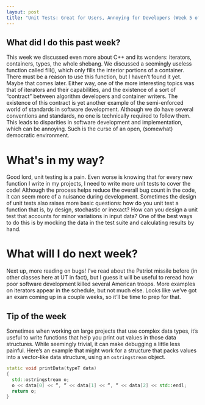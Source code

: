 ```yaml
---
layout: post
title: "Unit Tests: Great for Users, Annoying for Developers (Week 5 of OOP)"
---
```


## What did I do this past week?
This week we discussed even more about C++ and its wonders: iterators, containers, types, the whole shebang. We discussed a seemingly useless function called fill(), which only fills the interior portions of a container. There must be a reason to use this function, but I haven’t found it yet. Maybe that comes later. Either way, one of the more interesting topics was that of iterators and their capabilities, and the existence of a sort of “contract” between algorithm developers and container writers. The existence of this contract is yet another example of the semi-enforced world of standards in software development. Although we do have several conventions and standards, no one is technically required to follow them. This leads to disparities in software development and implementation, which can be annoying. Such is the curse of an open, (somewhat) democratic environment.

# What's in my way?
Good lord, unit testing is a pain. Even worse is knowing that for every new function I write in my projects, I need to write more unit tests to cover the code! Although the process helps reduce the overall bug count in the code, it can seem more of a nuisance during development. Sometimes the design of unit tests also raises more basic questions: how do you unit test a function that is, by design, stochastic or inexact? How can you design a unit test that accounts for minor variations in input data? One of the best ways to do this is by mocking the data in the test suite and calculating results by hand.

# What will I do next week?
Next up, more reading on bugs! I’ve read about the Patriot missile before (in other classes here at UT in fact), but I guess it will be useful to reread how poor software development killed several American troops. More examples on iterators appear in the schedule, but not much else. Looks like we’ve got an exam coming up in a couple weeks, so it’ll be time to prep for that.

## Tip of the week
Sometimes when working on large projects that use complex data types, it’s useful to write functions that help you print out values in those data structures. While seemingly trivial, it can make debugging a little less painful. Here’s an example that might work for a structure that packs values into a vector-like data structure, using an `ostringstream` object.

```c++
static void printData(typeT data)
{
  std::ostringstream o;
  o << data[0] << “, “ << data[1] << “, “ << data[2] << std::endl;
  return o;
}
```
